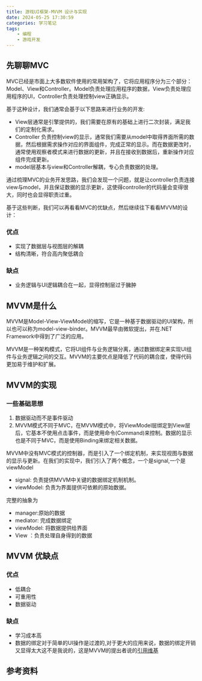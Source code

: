 ```yaml
---
title: 游戏UI框架-MVVM 设计与实现
date: 2024-05-25 17:30:59
categories: 学习笔记
tags:
    - 编程
    - 游戏开发
---
```

## 先聊聊MVC
MVC已经是市面上大多数软件使用的常用架构了，它将应用程序分为三个部分：Model、View和Controller。Model负责处理应用程序的数据，View负责处理应用程序的UI，Controller负责处理控制view正确显示。

基于这种设计，我们通常会基于以下思路来进行业务的开发:
- View层通常是引擎提供的，我们需要在原有的基础上进行二次封装，满足我们的定制化需求。
- Controller 负责控制view的显示，通常我们需要从model中取得界面所需的数据，然后根据需求操作对应的界面组件，完成正常的显示。而在数据更改时，通常使用观察者模式来进行数据的更新，并且在接收到数据后，重新操作对应组件完成更新。
- model层基本与view和Controller解耦，专心负责数据的处理。

通过梳理MVC的业务开发思路，我们会发现一个问题，就是让controller负责连接view与model，并且保证数据的显示更新，这使得controller的代码量会变得很大，同时也会显得职责过重。

基于这些判断，我们可以再看看MVC的优缺点，然后继续往下看看MVVM的设计：

### 优点
- 实现了数据层与视图层的解耦
- 结构清晰，符合高内聚低耦合

### 缺点
- 业务逻辑与UI逻辑耦合在一起，显得控制层过于臃肿

## MVVM是什么

MVVM是Model-View-ViewModel的缩写，它是一种基于数据驱动的UI架构，所以也可以称为model-view-binder。MVVM最早由微软提出，并在.NET Framework中得到了广泛的应用。

MVVM是一种架构模式，它将UI组件与业务逻辑分离，通过数据绑定来实现UI组件与业务逻辑之间的交互。MVVM的主要优点是降低了代码的耦合度，使得代码更加易于维护和扩展。

## MVVM的实现

### 一些基础思想
1. 数据驱动而不是事件驱动
2. MVVM模式不同于MVC，在MVVM模式中，将ViewModel层绑定到View层后，它基本不使用点击事件，而是使用命令(Command)来控制。数据的显示也是不同于MVC，而是使用Binding来绑定相关数据。

MVVM中没有MVC模式的控制器，而是引入了一个绑定机制，来实现视图与数据的显示与更新。在我们的实现中，我们引入了两个概念，一个是signal,一个是viewModel

- signal: 负责提供MVVM中关键的数据绑定机制机制。
- viewModel: 负责为界面提供可依赖的原始数据。

完整的抽象为
- manager:原始的数据
- mediator: 完成数据绑定
- viewModel: 将数据提供给界面
- View ：负责处理自身得到的数据

## MVVM 优缺点
### 优点
- 低耦合
- 可重用性
- 数据驱动
### 缺点
- 学习成本高
- 数据的绑定对于简单的UI操作是过渡的,对于更大的应用来说，数据的绑定开销又显得太大<span class="heimu" title="你知道的太多了">这不是我说的，这是MVVM的提出者说的[引用维基](https://zh.wikipedia.org/wiki/MVVM#cite_note-13)</span>

## 参考资料

